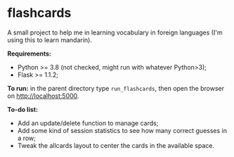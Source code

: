 # flashcards
A small project to help me in learning vocabulary in foreign languages (I'm using this to learn mandarin).
   
**Requirements:**
- Python >= 3.8 (not checked, might run with whatever Python>3);
- Flask >= 1.1.2;
   
**To run:** in the parent directory type `run_flashcards`, then open the browser on [http://localhost:5000](http:/localhost:5000).
   
   
**To-do list:**
- Add an update/delete function to manage cards;
- Add some kind of session statistics to see how many correct guesses in a row;
- Tweak the allcards layout to center the cards in the available space.
